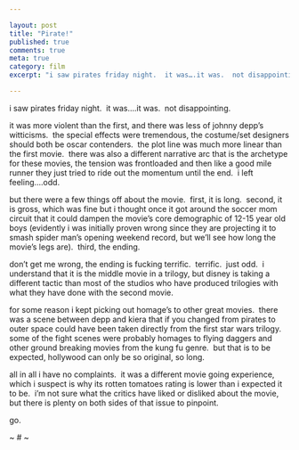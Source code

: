 ```yaml
---

layout: post
title: "Pirate!"
published: true
comments: true
meta: true
category: film
excerpt: "i saw pirates friday night.  it was….it was.  not disappointing."

---
```


i saw pirates friday night.  it was….it was.  not disappointing.

it was more violent than the first, and there was less of johnny depp’s witticisms.  the special effects were tremendous, the costume/set designers should both be oscar contenders.  the plot line was much more linear than the first movie.  there was also a different narrative arc that is the archetype for these movies, the tension was frontloaded and then like a good mile runner they just tried to ride out the momentum until the end.  i left feeling….odd.

but there were a few things off about the movie.  first, it is long.  second, it is gross, which was fine but i thought once it got around the soccer mom circuit that it could dampen the movie’s core demographic of 12-15 year old boys (evidently i was initially proven wrong since they are projecting it to smash spider man’s opening weekend record, but we’ll see how long the movie’s legs are).  third, the ending.

don’t get me wrong, the ending is fucking terrific.  terrific.  just odd.  i understand that it is the middle movie in a trilogy, but disney is taking a different tactic than most of the studios who have produced trilogies with what they have done with the second movie.

for some reason i kept picking out homage’s to other great movies.  there was a scene between depp and kiera that if you changed from pirates to outer space could have been taken directly from the first star wars trilogy.  some of the fight scenes were probably homages to flying daggers and other ground breaking movies from the kung fu genre.  but that is to be expected, hollywood can only be so original, so long.

all in all i have no complaints.  it was a different movie going experience, which i suspect is why its rotten tomatoes rating is lower than i expected it to be.  i’m not sure what the critics have liked or disliked about the movie, but there is plenty on both sides of that issue to pinpoint.

go.  

~ # ~